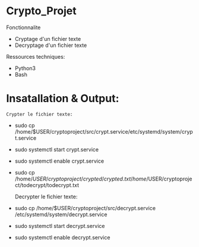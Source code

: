 # Crypto_Projet

Fonctionnalite

  - Cryptage d'un fichier texte
  - Decryptage d'un fichier texte

Ressources techniques:
  - Python3
  - Bash
  
# Insatallation & Output:
    Crypter le fichier texte:
  - sudo cp /home/$USER/cryptoproject/src/crypt.service/etc/systemd/system/crypt.service
  - sudo systemctl start crypt.service
  - sudo systemctl enable crypt.service
  - sudo cp /home/$USER/cryptoproject/crypted/crypted.txt  /home/$USER/cryptoproject/todecrypt/todecrypt.txt  
    
    Decrypter le fichier texte:
 - sudo cp /home/$USER/cryptoproject/src/decrypt.service /etc/systemd/system/decrypt.service
  - sudo systemctl start decrypt.service
  - sudo systemctl enable decrypt.service

   [dill]: <https://github.com/joemccann/dillinger>
   [git-repo-url]: <https://github.com/joemccann/dillinger.git>
   [john gruber]: <http://daringfireball.net>
   [df1]: <http://daringfireball.net/projects/markdown/>
   [markdown-it]: <https://github.com/markdown-it/markdown-it>
   [Ace Editor]: <http://ace.ajax.org>
   [node.js]: <http://nodejs.org>
   [Twitter Bootstrap]: <http://twitter.github.com/bootstrap/>
   [jQuery]: <http://jquery.com>
   [@tjholowaychuk]: <http://twitter.com/tjholowaychuk>
   [express]: <http://expressjs.com>
   [AngularJS]: <http://angularjs.org>
   [Gulp]: <http://gulpjs.com>

   [PlDb]: <https://github.com/joemccann/dillinger/tree/master/plugins/dropbox/README.md>
   [PlGh]: <https://github.com/joemccann/dillinger/tree/master/plugins/github/README.md>
   [PlGd]: <https://github.com/joemccann/dillinger/tree/master/plugins/googledrive/README.md>
   [PlOd]: <https://github.com/joemccann/dillinger/tree/master/plugins/onedrive/README.md>
   [PlMe]: <https://github.com/joemccann/dillinger/tree/master/plugins/medium/README.md>
   [PlGa]: <https://github.com/RahulHP/dillinger/blob/master/plugins/googleanalytics/README.md>
